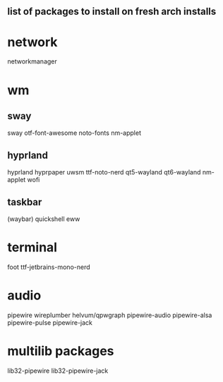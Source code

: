## list of packages to install on fresh arch installs

# network

networkmanager

# wm

## sway

sway
otf-font-awesome
noto-fonts
nm-applet

## hyprland

hyprland
hyprpaper
uwsm
ttf-noto-nerd
qt5-wayland
qt6-wayland
nm-applet
wofi

## taskbar

(waybar)
quickshell
eww

# terminal

foot
ttf-jetbrains-mono-nerd

# audio

pipewire
wireplumber
helvum/qpwgraph
pipewire-audio
pipewire-alsa
pipewire-pulse
pipewire-jack

# multilib packages

lib32-pipewire
lib32-pipewire-jack
